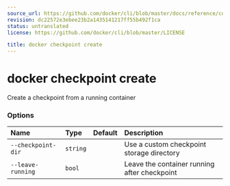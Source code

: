 ```yaml
---
source_url: https://github.com/docker/cli/blob/master/docs/reference/commandline/checkpoint_create.md
revision: dc22572e3ebee23b2a1435141217ff55b492f1ca
status: untranslated
license: https://github.com/docker/cli/blob/master/LICENSE

title: docker checkpoint create
---
```


# docker checkpoint create

Create a checkpoint from a running container

### Options

| Name               | Type     | Default | Description                                  |
|:-------------------|:---------|:--------|:---------------------------------------------|
| `--checkpoint-dir` | `string` |         | Use a custom checkpoint storage directory    |
| `--leave-running`  | `bool`   |         | Leave the container running after checkpoint |
